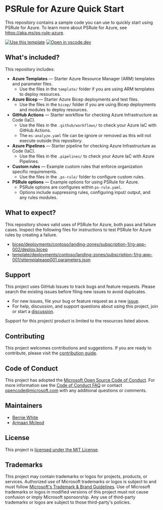 # PSRule for Azure Quick Start

This repository contains a sample code you can use to quickly start using PSRule for Azure.
To learn more about PSRule for Azure, see https://aka.ms/ps-rule-azure.

[![Use this template](https://img.shields.io/static/v1?label=GitHub&message=Use%20this%20template&logo=github&color=007acc)][1]
[![Open in vscode.dev](https://img.shields.io/badge/Open%20in-vscode.dev-blue)][2]

  [1]: https://github.com/Azure/PSRule.Rules.Azure-quickstart/generate
  [2]: https://vscode.dev/github/Azure/PSRule.Rules.Azure-quickstart

## What's included?

This repository includes:

- **Azure Templates** &mdash; Starter Azure Resource Manager (ARM) templates and parameter files.
  - Use the files in the `template/` folder if you are using ARM templates to deploy resources.
- **Azure Bicep** &mdash; Starter Azure Bicep deployments and test files.
  - Use the files in the `bicep/` folder if you are using Bicep deployments and modules to deploy resources.
- **GitHub Actions** &mdash; Starter workflow for checking Azure Infrastructure as Code (IaC).
  - Use the files in the `.github/workflows/` to check your Azure IaC with GitHub Actions.
  - The `ms-analyze.yaml` file can be ignore or removed as this will not execute outside this repository.
- **Azure Pipelines** &mdash; Starter pipeline for checking Azure Infrastructure as Code (IaC).
  - Use the files in the `.pipelines/` to check your Azure IaC with Azure Pipelines.
- **Custom rules** &mdash; Example custom rules that enforce organization specific requirements.
  - Use the files in the `.ps-rule/` folder to configure custom rules.
- **PSRule options** &mdash; Example options for using PSRule for Azure.
  - PSRule options are configures within `ps-rule.yaml`.
  - Options include suppressing rules, configuring input/ output, and any rules modules.

## What to expect?

This repository shows valid uses of PSRule for Azure, both pass and failure cases.
Inspect the following files for instructions to test PSRule for Azure rules by creating a failure.

- [bicep/deployments/contoso/landing-zones/subscription-1/rg-app-002/deploy.bicep](bicep/deployments/contoso/landing-zones/subscription-1/rg-app-002/deploy.bicep)
- [template/deployments/contoso/landing-zones/subscription-1/rg-app-001/sttemplateapp001.parameters.json](template/deployments/contoso/landing-zones/subscription-1/rg-app-001/sttemplateapp001.parameters.json)

## Support

This project uses GitHub Issues to track bugs and feature requests.
Please search the existing issues before filing new issues to avoid duplicates.

- For new issues, file your bug or feature request as a new [issue].
- For help, discussion, and support questions about using this project, join or start a [discussion].

Support for this project/ product is limited to the resources listed above.

## Contributing

This project welcomes contributions and suggestions.
If you are ready to contribute, please visit the [contribution guide](CONTRIBUTING.md).

## Code of Conduct

This project has adopted the [Microsoft Open Source Code of Conduct](https://opensource.microsoft.com/codeofconduct/).
For more information see the [Code of Conduct FAQ](https://opensource.microsoft.com/codeofconduct/faq/)
or contact [opencode@microsoft.com](mailto:opencode@microsoft.com) with any additional questions or comments.

## Maintainers

- [Bernie White](https://github.com/BernieWhite)
- [Armaan Mcleod](https://github.com/ArmaanMcleod)

## License

This project is [licensed under the MIT License](LICENSE).

## Trademarks

This project may contain trademarks or logos for projects, products, or services.
Authorized use of Microsoft trademarks or logos is subject to and must follow [Microsoft's Trademark & Brand Guidelines](https://www.microsoft.com/en-us/legal/intellectualproperty/trademarks/usage/general).
Use of Microsoft trademarks or logos in modified versions of this project must not cause confusion or imply Microsoft sponsorship.
Any use of third-party trademarks or logos are subject to those third-party's policies.

[issue]: https://github.com/Azure/PSRule.Rules.Azure-quickstart/issues
[discussion]: https://github.com/Azure/PSRule.Rules.Azure-quickstart/discussions
